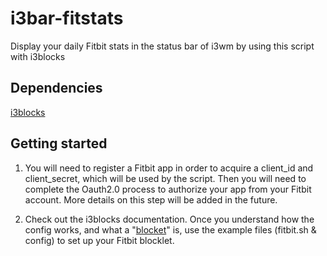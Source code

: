 # i3bar-fitstats
Display your daily Fitbit stats in the status bar of i3wm by using this script with i3blocks

## Dependencies

[i3blocks](https://github.com/vivien/i3blocks)

## Getting started

1. You will need to register a Fitbit app in order to acquire a client_id and client_secret, which will be used by the script. Then you will need to complete the Oauth2.0 process to authorize your app from your Fitbit account. More details on this step will be added in the future.

2. Check out the i3blocks documentation. Once you understand how the config works, and what a "[blocket](https://github.com/vivien/i3blocks#:~:text=What%20is%20a%20blocklet)" is, use the example files (fitbit.sh & config) to set up your Fitbit blocklet.
